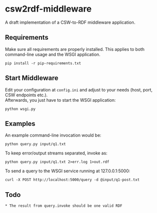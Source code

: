 csw2rdf-middleware
==================

A draft implementation of a CSW-to-RDF middleware application.

Requirements
------------

Make sure all requirements are properly installed. This applies to both command-line usage and the WSGI application.

    pip install -r pip-requirements.txt

Start Middleware
----------------

Edit your configuration at `config.ini` and adjust to your needs (host, port, CSW endpoints etc.).  
Afterwards, you just have to start the WSGI application:

    python wsgi.py

Examples
--------

An example command-line invocation would be:

    python query.py input/q1.txt
    
To keep error/output streams separated, invoke as:

    python query.py input/q1.txt 2>err.log 1>out.rdf

To send a query to the WSGI service running at 127.0.0.1:5000:

    curl -X POST http://localhost:5000/query -d @input/q1-post.txt

Todo
----

    * The result from query.invoke should be one valid RDF 
